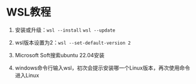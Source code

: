 # WSL教程

1. 安装或升级：`wsl --install` `wsl --update`

2. wsl版本设置为2：`wsl --set-default-version 2`

3. Microsoft Soft搜索ubuntu 22.04安装

4. windows命令行输入wsl，初次会提示安装哪一个Linux版本，再次使用命令进入Linux




